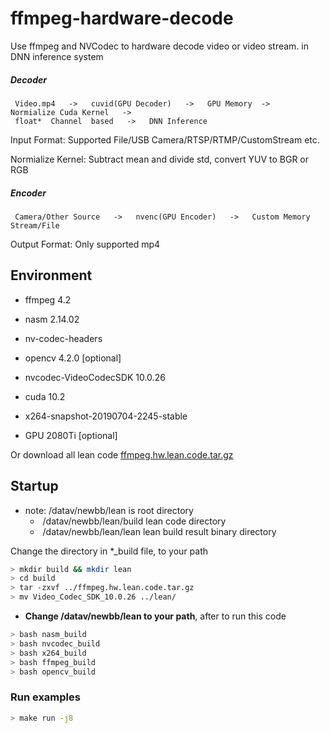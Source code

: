 # ffmpeg-hardware-decode
Use ffmpeg and NVCodec to hardware decode video or video stream.   in DNN inference system



##### Decoder

     Video.mp4   ->   cuvid(GPU Decoder)   ->   GPU Memory  ->   Normialize Cuda Kernel   ->   
     float*  Channel  based   ->   DNN Inference





Input Format:  			  Supported File/USB Camera/RTSP/RTMP/CustomStream etc.

Normialize Kernel:   	Subtract mean and divide std, convert YUV to BGR or RGB



##### Encoder

     Camera/Other Source   ->   nvenc(GPU Encoder)   ->   Custom Memory Stream/File





Output Format:   		Only supported mp4



## Environment

* ffmpeg 4.2
* nasm 2.14.02
* nv-codec-headers
* opencv 4.2.0 [optional]

* nvcodec-VideoCodecSDK 10.0.26
* cuda 10.2
* x264-snapshot-20190704-2245-stable
* GPU 2080Ti [optional]

Or download all lean code [ffmpeg.hw.lean.code.tar.gz](http://zifuture.com:1000/fs/16.std/ffmpeg.hw.lean.code.tar.gz) 





## Startup

* note:   /datav/newbb/lean       					is root directory
  * ​     /datav/newbb/lean/build         	   lean code directory
  * ​     /datav/newbb/lean/lean                 lean build result binary directory

Change the directory in *_build file, to your path

```bash
> mkdir build && mkdir lean
> cd build
> tar -zxvf ../ffmpeg.hw.lean.code.tar.gz
> mv Video_Codec_SDK_10.0.26 ../lean/
```



* **Change  /datav/newbb/lean  to your path**, after to run this code

```bash
> bash nasm_build
> bash nvcodec_build
> bash x264_build
> bash ffmpeg_build
> bash opencv_build
```



### Run examples

```bash
> make run -j8
```

